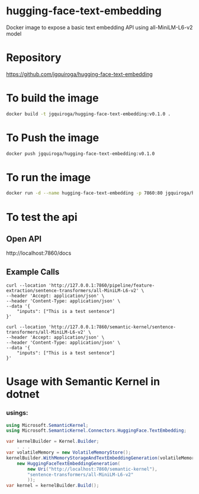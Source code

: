 # hugging-face-text-embedding
Docker image to expose a basic text embedding API using all-MiniLM-L6-v2 model

# Repository

https://github.com/jgquiroga/hugging-face-text-embedding

# To build the image

```bash
docker build -t jgquiroga/hugging-face-text-embedding:v0.1.0 .
```

# To Push the image

```bash
docker push jgquiroga/hugging-face-text-embedding:v0.1.0
```

# To run the image
```bash
docker run -d --name hugging-face-text-embedding -p 7860:80 jgquiroga/hugging-face-text-embedding:v0.1.0
```

# To test the api

## Open API

http://localhost:7860/docs

## Example Calls

```
curl --location 'http://127.0.0.1:7860/pipeline/feature-extraction/sentence-transformers/all-MiniLM-L6-v2' \
--header 'Accept: application/json' \
--header 'Content-Type: application/json' \
--data '{
    "inputs": ["This is a test sentence"]
}'
```


```
curl --location 'http://127.0.0.1:7860/semantic-kernel/sentence-transformers/all-MiniLM-L6-v2' \
--header 'Accept: application/json' \
--header 'Content-Type: application/json' \
--data '{
    "inputs": ["This is a test sentence"]
}'
```

# Usage with Semantic Kernel in dotnet

### usings:

```csharp
using Microsoft.SemanticKernel;
using Microsoft.SemanticKernel.Connectors.HuggingFace.TextEmbedding;
```

```csharp
var kernelBuilder = Kernel.Builder;
    . . .
var volatileMemory = new VolatileMemoryStore();
kernelBuilder.WithMemoryStorageAndTextEmbeddingGeneration(volatileMemory,
    new HuggingFaceTextEmbeddingGeneration(
        new Uri("http://localhost:7860/semantic-kernel"),
        "sentence-transformers/all-MiniLM-L6-v2"
        ));
var kernel = kernelBuilder.Build();
```